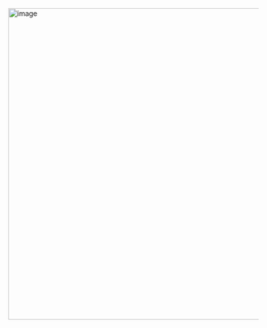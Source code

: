<img width="1339" height="626" alt="image" src="https://github.com/user-attachments/assets/9b29fdea-a035-4db8-b4c5-e2a34bced2eb" />

